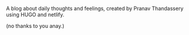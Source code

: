 A blog about daily thoughts and feelings, created by Pranav Thandassery using HUGO and netlify. <br>

(no thanks to you anay.)